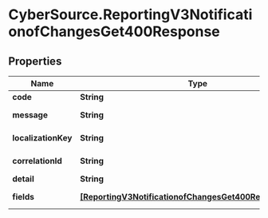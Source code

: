# CyberSource.ReportingV3NotificationofChangesGet400Response

## Properties
Name | Type | Description | Notes
------------ | ------------- | ------------- | -------------
**code** | **String** | Error code | 
**message** | **String** | Error message | 
**localizationKey** | **String** | Localization Key Name | [optional] 
**correlationId** | **String** | Correlation Id | [optional] 
**detail** | **String** | Error Detail | [optional] 
**fields** | [**[ReportingV3NotificationofChangesGet400ResponseFields]**](ReportingV3NotificationofChangesGet400ResponseFields.md) | Error fields List | [optional] 


